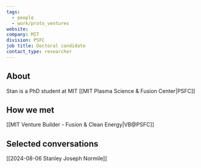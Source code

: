 ```yaml
---
tags:
  - people
  - work/proto_ventures
website: 
company: MIT
division: PSFC
job title: Doctoral candidate
contact_type: researcher
---
```

## About
Stan is a PhD student at MIT [[MIT Plasma Science & Fusion Center|PSFC]]

## How we met
[[MIT Venture Builder - Fusion & Clean Energy|VB@PSFC]]

## Selected conversations
[[2024-08-06 Stanley Joseph Normile]]
